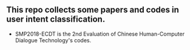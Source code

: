 ## This repo collects some papers and codes in user intent classification.

- SMP2018-ECDT is the 2nd Evaluation of Chinese Human-Computer Dialogue Technology's codes.
